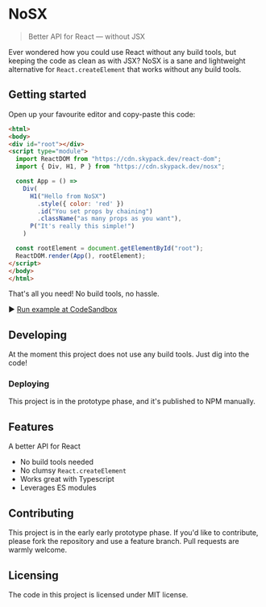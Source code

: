 # NoSX
> Better API for React — without JSX

Ever wondered how you could use React without any build tools, but keeping the
code as clean as with JSX? NoSX is a sane and lightweight alternative for
`React.createElement` that works without any build tools.

## Getting started

Open up your favourite editor and copy-paste this code:

```html
<html>
<body>
<div id="root"></div>
<script type="module">
  import ReactDOM from "https://cdn.skypack.dev/react-dom";
  import { Div, H1, P } from "https://cdn.skypack.dev/nosx";

  const App = () =>
    Div(
      H1("Hello from NoSX")
        .style({ color: 'red' })
        .id("You set props by chaining")
        .className("as many props as you want"),
      P("It's really this simple!")
    )

  const rootElement = document.getElementById("root");
  ReactDOM.render(App(), rootElement);
</script>
</body>
</html>
```

That's all you need! No build tools, no hassle.

▶️ [Run example at CodeSandbox](https://codesandbox.io/s/summer-cdn-cwsoh?file=/app.js)

## Developing

At the moment this project does not use any build tools. Just dig into the code!

### Deploying

This project is in the prototype phase, and it's published to NPM manually.

## Features

A better API for React
* No build tools needed
* No clumsy `React.createElement`
* Works great with Typescript
* Leverages ES modules

## Contributing

This project is in the early early prototype phase. If you'd like to contribute,
please fork the repository and use a feature branch. Pull requests are warmly
welcome.

## Licensing

The code in this project is licensed under MIT license.
